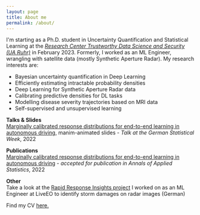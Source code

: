 ```yaml
---
layout: page
title: About me
permalink: /about/
---
```


I'm starting as a  Ph.D. student in Uncertainty Quantification and Statistical Learning at the *[Research Center Trustworthy Data Science and Security (UA Ruhr)](https://rc-trust.ai/)* in February 2023. Formerly, I worked as an ML Engineer, wrangling with satellite data (mostly Synthetic Aperture Radar).
My research interests are:
- Bayesian uncertainty quantification in Deep Learning
- Efficiently estimating intractable probability densities 
- Deep Learning for Synthetic Aperture Radar data
- Calibrating predictive densities for DL tasks
- Modelling disease severity trajectories based on MRI data
- Self-supervised and unsupervised learning

**Talks & Slides**<br>
[Marginally calibrated response distributions for end-to-end learning in autonomous driving](https://clarahoffmann.github.io/ete-presentation/), manim-animated slides - *Talk at the German Statistical Week*, 2022

**Publications**<br>
[Marginally calibrated response distributions for end-to-end learning in autonomous driving](https://arxiv.org/abs/2110.01050) - *accepted for publication in Annals of Applied Statistics*, 2022

**Other**<br>
Take a look at the [Rapid Response Insights project](https://www.youtube.com/watch?v=4E24OPviN0k) I worked on as an ML Engineer at LiveEO to identify storm damages on radar images (German)

Find my CV  <a href="https://clarahoffmann.github.io/clarahoffmann/cv/CV_Clara_Hoffmann.pdf" target="_blank">here.</a>
